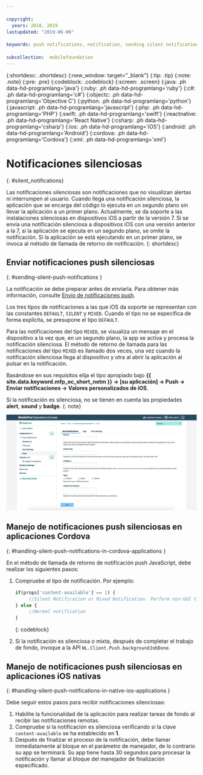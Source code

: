 ```yaml
---

copyright:
  years: 2018, 2019
lastupdated: "2019-06-06"

keywords: push notifications, notification, sending silent notifications

subcollection:  mobilefoundation
---
```


{:shortdesc: .shortdesc}
{:new_window: target="_blank"}
{:tip: .tip}
{:note: .note}
{:pre: .pre}
{:codeblock: .codeblock}
{:screen: .screen}
{:java: .ph data-hd-programlang='java'}
{:ruby: .ph data-hd-programlang='ruby'}
{:c#: .ph data-hd-programlang='c#'}
{:objectc: .ph data-hd-programlang='Objective C'}
{:python: .ph data-hd-programlang='python'}
{:javascript: .ph data-hd-programlang='javascript'}
{:php: .ph data-hd-programlang='PHP'}
{:swift: .ph data-hd-programlang='swift'}
{:reactnative: .ph data-hd-programlang='React Native'}
{:csharp: .ph data-hd-programlang='csharp'}
{:ios: .ph data-hd-programlang='iOS'}
{:android: .ph data-hd-programlang='Android'}
{:cordova: .ph data-hd-programlang='Cordova'}
{:xml: .ph data-hd-programlang='xml'}

# Notificaciones silenciosas
{: #silent_notifications}

Las notificaciones silenciosas son notificaciones que no visualizan alertas ni interrumpen al usuario. Cuando llega una notificación silenciosa, la aplicación que se encarga del código lo ejecuta en un segundo plano sin llevar la aplicación a un primer plano. Actualmente, se da soporte a las instalaciones silenciosas en dispositivos iOS a partir de la versión 7. Si se envía una notificación silenciosa a dispositivos iOS con una versión anterior a la 7, si la aplicación se ejecuta en un segundo plano, se omite la notificación. Si la aplicación se está ejecutando en un primer plano, se invoca al método de llamada de retorno de notificación.
{: shortdesc}

## Enviar notificaciones push silenciosas
{: #sending-silent-push-notifications }

La notificación se debe preparar antes de enviarla. Para obtener más información, consulte [Envío de notificaciones push](/docs/services/mobilefoundation?topic=mobilefoundation-send_push_notifications#send_push_notifications).

Los tres tipos de notificaciones a las que iOS da soporte se representan con las constantes `DEFAULT`, `SILENT` y `MIXED`. Cuando el tipo no se especifica de forma explícita, se presupone el tipo `DEFAULT`.

Para las notificaciones del tipo `MIXED`, se visualiza un mensaje en el dispositivo a la vez que, en un segundo plano, la app se activa y procesa la notificación silenciosa. El método de retorno de llamada para las notificaciones del tipo `MIXED` es llamado dos veces, una vez cuando la notificación silenciosa llega al dispositivo y otra al abrir la aplicación al pulsar en la notificación.

Basándose en sus requisitos elija el tipo apropiado bajo **{{ site.data.keyword.mfp_oc_short_notm }} → [su aplicación] → Push → Enviar notificaciones → Valores personalizados de iOS**.

Si la notificación es silenciosa, no se tienen en cuenta las propiedades **alert**, **sound** y **badge**.
{: note}

![Cómo establecer el tipo de notificación de las notificaciones silenciosas de iOS en {{ site.data.keyword.mfp_oc_short_notm }}](images/notification-type-for-silent-notifications.png)

## Manejo de notificaciones push silenciosas en aplicaciones Cordova
{: #handling-silent-push-notifications-in-cordova-applications }

En el método de llamada de retorno de notificación push JavaScript, debe realizar los siguientes pasos:

1. Compruebe el tipo de notificación. Por ejemplo:

   ```javascript
   if(props['content-available'] == 1) {
        //Silent Notification or Mixed Notification. Perform non-GUI tasks here.
   } else {
        //Normal notification
   }
   ```
   {: codeblock}

2. Si la notificación es silenciosa o mixta, después de completar el trabajo de fondo, invoque a la API `WL.Client.Push.backgroundJobDone`.

## Manejo de notificaciones push silenciosas en aplicaciones iOS nativas
{: #handling-silent-push-notifications-in-native-ios-applications }

Debe seguir estos pasos para recibir notificaciones silenciosas:

1. Habilite la funcionalidad de la aplicación para realizar tareas de fondo al recibir las notificaciones remotas.
2. Compruebe si la notificación es silenciosa verificando si la clave `content-available` se ha establecido en **1**.
3. Después de finalizar el proceso de la notificación, debe llamar inmediatamente al bloque en el parámetro de manejador, de lo contrario su app se terminará. Su app tiene hasta 30 segundos para procesar la notificación y llamar al bloque del manejador de finalización especificado.
